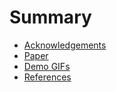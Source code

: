 # Summary

- [Acknowledgements](./acknowledgements.md)
- [Paper](./paper_redir.md)
- [Demo GIFs](./demo_gifs.md)
- [References](./references.md)

